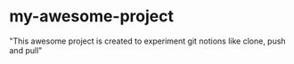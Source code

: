 # my-awesome-project
"This awesome project is created to experiment git notions like clone, push and pull"
